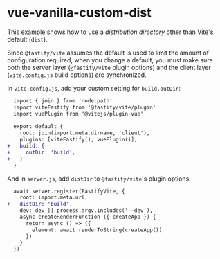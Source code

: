 # vue-vanilla-custom-dist

This example shows how to use a _distribution directory_ other than Vite's default (`dist`).

Since `@fastify/vite` assumes the default is used to limit the amount of configuration required, when you change a default, you must make sure both the server layer (`@fastify/vite` plugin options) and the client layer (`vite.config.js` build options) are synchronized.

In `vite.config.js`, add your custom setting for `build.outDir`:

```diff
  import { join } from 'node:path'
  import viteFastify from '@fastify/vite/plugin'
  import vuePlugin from '@vitejs/plugin-vue'
  
  export default {
    root: join(import.meta.dirname, 'client'),
    plugins: [viteFastify(), vuePlugin()],
+   build: {
+     outDir: 'build',
+   }
  }
```

And in `server.js`, add `distDir` to `@fastify/vite`'s plugin options:

```diff
  await server.register(FastifyVite, {
    root: import.meta.url,
+   distDir: 'build',
    dev: dev || process.argv.includes('--dev'),
    async createRenderFunction ({ createApp }) {
      return async () => ({
        element: await renderToString(createApp())
      })
    }
  })
```

